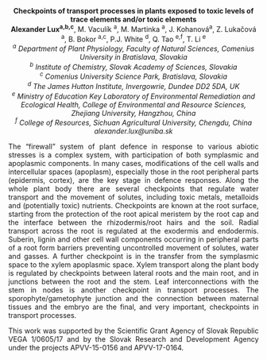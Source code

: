 <center><strong>Checkpoints of transport processes in plants exposed to toxic levels of trace elements and/or toxic elements</strong>

<center><strong>Alexander Lux<sup>a,b,c</sup></strong>, M. Vaculík <sup>a</sup>, M. Martinka <sup>a</sup>, J. Kohanová<sup>a</sup>, Z. Lukačová <sup>a</sup>, B. Bokor <sup>a,c</sup>, P.J. White <sup>d</sup>, Q. Tao <sup>e,f</sup>, T.
Li <sup>e</sup>

<center><i><sup>a</sup> Department of Plant Physiology, Faculty of Natural Sciences, Comenius University in Bratislava, Slovakia</i> 

<center><i><sup>b</sup> Institute of Chemistry, Slovak Academy of Sciences, Slovakia</i> 

<center><i><sup>c</sup> Comenius University Science Park, Bratislava, Slovakia</i> 

<center><i><sup>d</sup> The James Hutton Institute, Invergowrie, Dundee DD2 5DA, UK</i> 

<center><i><sup>e</sup> Ministry of Education Key Laboratory of Environmental Remediation and Ecological Health, College of Environmental and Resource Sciences, Zhejiang University,
Hangzhou, China</i> 

<center><i><sup>f</sup> College of Resources, Sichuan Agricultural University, Chengdu, China</i> 

<center><i>alexander.lux@uniba.sk</i> 

<p style="text-align:justify">The “firewall” system of plant defence in response to various abiotic
stresses is a complex system, with participation of both symplasmic and
apoplasmic components. In many cases, modifications of the cell walls
and intercellular spaces (apoplasm), especially those in the root
peripheral parts (epidermis, cortex), are the key stage in defence
responses. Along the whole plant body there are several checkpoints that
regulate water transport and the movement of solutes, including toxic
metals, metalloids and (potentially toxic) nutrients. Checkpoints are
known at the root surface, starting from the protection of the root
apical meristem by the root cap and the interface between the
rhizodermis/root hairs and the soil. Radial transport across the root is
regulated at the exodermis and endodermis. Suberin, lignin and other
cell wall components occurring in peripheral parts of a root form
barriers preventing uncontrolled movement of solutes, water and gasses.
A further checkpoint is in the transfer from the symplasmic space to the
xylem apoplasmic space. Xylem transport along the plant body is
regulated by checkpoints between lateral roots and the main root, and in
junctions between the root and the stem. Leaf interconnections with the
stem in nodes is another checkpoint in transport processes. The
sporophyte/gametophyte junction and the connection between maternal
tissues and the embryo are the final, and very important, checkpoints in
transport processes.

<p style="text-align:justify">This work was supported by the Scientific Grant Agency of Slovak
Republic VEGA 1/0605/17 and by the Slovak Research and Development
Agency under the projects APVV-15-0156 and APVV-17-0164.
